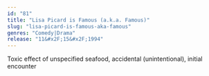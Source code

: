 ```yaml
---
id: "81"
title: "Lisa Picard is Famous (a.k.a. Famous)"
slug: "lisa-picard-is-famous-aka-famous"
genres: "Comedy|Drama"
release: "11&#x2F;15&#x2F;1994"
---
```


Toxic effect of unspecified seafood, accidental (unintentional), initial encounter

